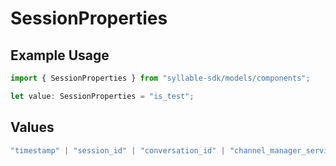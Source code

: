 # SessionProperties

## Example Usage

```typescript
import { SessionProperties } from "syllable-sdk/models/components";

let value: SessionProperties = "is_test";
```

## Values

```typescript
"timestamp" | "session_id" | "conversation_id" | "channel_manager_service" | "channel_manager_type" | "channel_manager_sid" | "source" | "target" | "is_legacy" | "is_test"
```